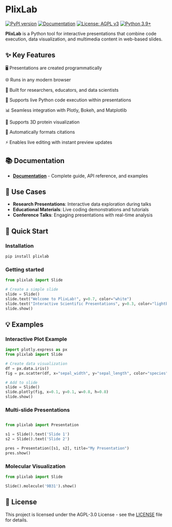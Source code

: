 # PlixLab 

[![PyPI version](https://badge.fury.io/py/plixlab.svg)](https://badge.fury.io/py/plixlab)
[![Documentation](https://img.shields.io/badge/docs-GitHub%20Pages-blue)](https://plixlabdev.github.io/plixlab/)
[![License: AGPL v3](https://img.shields.io/badge/License-AGPL%20v3-blue.svg)](https://www.gnu.org/licenses/agpl-3.0)
[![Python 3.9+](https://img.shields.io/badge/python-3.9+-blue.svg)](https://www.python.org/downloads/)

**PlixLab** is a Python tool for interactive presentations that combine code execution, data visualization, and multimedia content in web-based slides.

## ✨ Key Features


🖥️ Presentations are created programmatically

🌐 Runs in any modern browser 

🔬 Built for researchers, educators, and data scientists

🚀 Supports live Python code execution within presentations

📊 Seamless integration with Plotly, Bokeh, and Matplotlib

🧬 Supports 3D protein visualization

📖 Automatically formats citations 


⚡ Enables live editing with instant preview updates

## 📚 Documentation

- **[Documentation](https://plixlabdev.github.io/plixlab/)** - Complete guide, API reference, and examples

## 🎯 Use Cases

- **Research Presentations**: Interactive data exploration during talks
- **Educational Materials**: Live coding demonstrations and tutorials
- **Conference Talks**: Engaging presentations with real-time analysis

## 🚀 Quick Start

### Installation

```bash
pip install plixlab
```

### Getting started

```python
from plixlab import Slide

# Create a simple slide
slide = Slide()
slide.text("Welcome to PlixLab!", y=0.7, color="white")
slide.text("Interactive Scientific Presentations", y=0.3, color="lightblue")
slide.show()
```


## 💡 Examples
### Interactive Plot Example

```python
import plotly.express as px
from plixlab import Slide

# Create data visualization
df = px.data.iris()
fig = px.scatter(df, x="sepal_width", y="sepal_length", color="species")

# Add to slide
slide = Slide()
slide.plotly(fig, x=0.1, y=0.1, w=0.8, h=0.8)
slide.show()
```


### Multi-slide Presentations
```python

from plixlab import Presentation

s1 = Slide().text('Slide 1')
s2 = Slide().text('Slide 2')

pres = Presentation([s1, s2], title="My Presentation")
pres.show()
```

### Molecular Visualization
```python
from plixlab import Slide

Slide().molecule('9B31').show()
```



## 📄 License

This project is licensed under the AGPL-3.0 License - see the [LICENSE](LICENSE) file for details.


